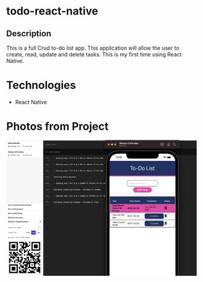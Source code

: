 # todo-react-native

## Description

This is a full Crud to-do list app. This application will allow the user to create, read, update and delete tasks.
This is my first time using React Native.

# Technologies

- React Native

# Photos from Project

![Photo of project on Phone Simulator with Metro Bundler](photos/ReactNativeTodoPhoto.png)